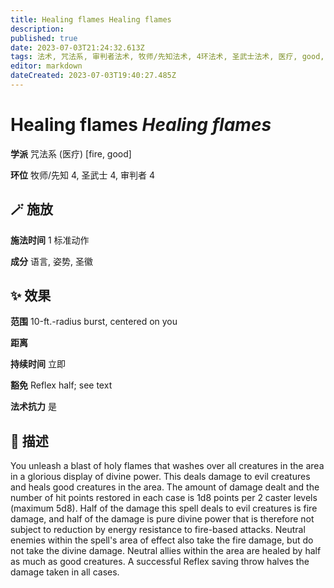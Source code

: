 ```yaml
---
title: Healing flames Healing flames
description: 
published: true
date: 2023-07-03T21:24:32.613Z
tags: 法术, 咒法系, 审判者法术, 牧师/先知法术, 4环法术, 圣武士法术, 医疗, good, fire
editor: markdown
dateCreated: 2023-07-03T19:40:27.485Z
---
```


# **Healing flames** *Healing flames*

**学派** 咒法系 (医疗) \[fire, good\] 

**环位** 牧师/先知 4, 圣武士 4, 审判者 4

## 🪄 施放

**施法时间** 1 标准动作

**成分** 语言, 姿势, 圣徽

## ✨ 效果  

**范围** 10-ft.-radius burst, centered on you

**距离**   

**持续时间** 立即 

**豁免** Reflex half; see text

**法术抗力** 是

## 📖 描述

You unleash a blast of holy flames that washes over all creatures in the area in a glorious display of divine power. This deals damage to evil creatures and heals good creatures in the area. The amount of damage dealt and the number of hit points restored in each case is 1d8 points per 2 caster levels (maximum 5d8).  Half of the damage this spell deals to evil creatures is fire damage, and half of the damage is pure divine power that is therefore not subject to reduction by energy resistance to fire-based attacks.  Neutral enemies within the spell's area of effect also take the fire damage, but do not take the divine damage. Neutral allies within the area are healed by half as much as good creatures. A successful Reflex saving throw halves the damage taken in all cases.
    